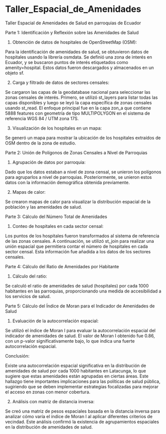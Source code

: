 # Taller_Espacial_de_Amenidades
Taller Espacial de Amenidades de Salud en parroquias de Ecuador

Parte 1: Identificación y Reflexión sobre las Amenidades de Salud
1. Obtención de datos de hospitales de OpenStreetMap (OSM):

Para la identificación de amenidades de salud, se obtuvieron datos de hospitales usando la librería osmdata. Se definió una zona de interés en Ecuador, y se buscaron puntos de interés etiquetados como amenity=hospital. Estos datos fueron descargados y almacenados en un objeto sf.

2. Carga y filtrado de datos de sectores censales:

Se cargaron las capas de la geodatabase nacional para seleccionar las zonas censales de interés. Primero, se utilizó st_layers para listar todas las capas disponibles y luego se leyó la capa específica de zonas censales usando st_read. El enfoque principal fue en la capa zon_a que contiene 5888 features con geometría de tipo MULTIPOLYGON en el sistema de referencia WGS 84 / UTM zona 17S.

3. Visualización de los hospitales en un mapa:

Se generó un mapa para mostrar la ubicación de los hospitales extraídos de OSM dentro de la zona de estudio.

Parte 2: Unión de Polígonos de Zonas Censales a Nivel de Parroquias
1. Agrupación de datos por parroquia:

Dado que los datos estaban a nivel de zona censal, se unieron los polígonos para agruparlos a nivel de parroquias. Posteriormente, se unieron estos datos con la información demográfica obtenida previamente.

2. Mapas de calor:

Se crearon mapas de calor para visualizar la distribución espacial de la población y las amenidades de salud.

Parte 3: Cálculo del Número Total de Amenidades
1. Conteo de hospitales en cada sector censal:

Los puntos de los hospitales fueron transformados al sistema de referencia de las zonas censales. A continuación, se utilizó st_join para realizar una unión espacial que permitiera contar el número de hospitales en cada sector censal. Esta información fue añadida a los datos de los sectores censales.

Parte 4: Cálculo del Ratio de Amenidades por Habitante
1. Cálculo del ratio:

Se calculó el ratio de amenidades de salud (hospitales) por cada 1000 habitantes en las parroquias, proporcionando una medida de accesibilidad a los servicios de salud.

Parte 5: Cálculo del Índice de Moran para el Indicador de Amenidades de Salud
1. Evaluación de la autocorrelación espacial:

Se utilizó el índice de Moran I para evaluar la autocorrelación espacial del indicador de amenidades de salud. El valor de Moran I obtenido fue 0.86, con un p-valor significativamente bajo, lo que indica una fuerte autocorrelación espacial.

Conclusión:

Existe una autocorrelación espacial significativa en la distribución de amenidades de salud por cada 1000 habitantes en Latacunga, lo que sugiere que estas amenidades están agrupadas en ciertas áreas. Este hallazgo tiene importantes implicaciones para las políticas de salud pública, sugiriendo que se deben implementar estrategias focalizadas para mejorar el acceso en zonas con menor cobertura.

2. Análisis con matriz de distancia inversa:

Se creó una matriz de pesos espaciales basada en la distancia inversa para analizar cómo varía el índice de Moran I al aplicar diferentes criterios de vecindad. Este análisis confirmó la existencia de agrupamientos espaciales en la distribución de amenidades de salud.
